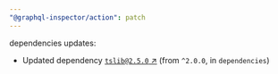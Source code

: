 ```yaml
---
"@graphql-inspector/action": patch
---
```

dependencies updates:
  - Updated dependency [`tslib@2.5.0` ↗︎](https://www.npmjs.com/package/tslib/v/2.5.0) (from `^2.0.0`, in `dependencies`)
